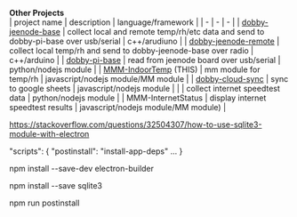 **Other Projects**  
| project name | description | language/framework |
| - | - | - |
| [dobby-jeenode-base](//github.com/antonytrupe/dobby-jeenode-base) | collect local and remote temp/rh/etc data and send to dobby-pi-base over usb/serial | c++/arudiuno |
| [dobby-jeenode-remote](//github.com/antonytrupe/dobby-jeenode-remote) | collect local temp/rh and send to dobby-jeenode-base over radio | c++/arduino |
| [dobby-pi-base](//github.com/antonytrupe/dobby-pi-base) | read from jeenode board over usb/serial | python/nodejs module |
| [MMM-IndoorTemp](//github.com/antonytrupe/MMM-IndoorTemp) (THIS) | mm module for temp/rh | javascript/nodejs module/MM module |
| [dobby-cloud-sync](//github.com/antonytrupe/dobby-cloud-sync) | sync to google sheets | javascript/nodejs module |
| | collect internet speedtest data | python/nodejs module |
| MMM-InternetStatus | display internet speedtest results | javascript/nodejs module/MM module) |

https://stackoverflow.com/questions/32504307/how-to-use-sqlite3-module-with-electron

"scripts": {
   "postinstall": "install-app-deps"
   ...
}

npm install --save-dev electron-builder

npm install --save sqlite3

npm run postinstall
